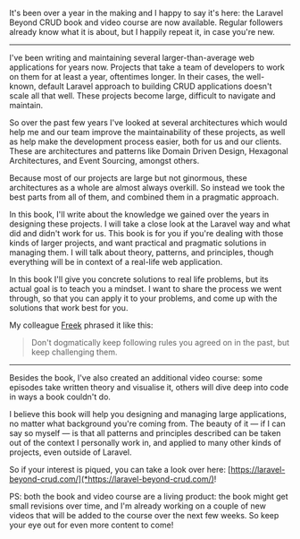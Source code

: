 It's been over a year in the making and I happy to say it's here: the Laravel Beyond CRUD book and video course are now available. Regular followers already know what it is about, but I happily repeat it, in case you're new.

---

I've been writing and maintaining several larger-than-average web applications for years now. Projects that take a team of developers to work on them for at least a year, oftentimes longer. In their cases, the well-known, default Laravel approach to building CRUD applications doesn't scale all that well. These projects become large, difficult to navigate and maintain.

So over the past few years I've looked at several architectures which would help me and our team improve the maintainability of these projects, as well as help make the development process easier, both for us and our clients. These are architectures and patterns like Domain Driven Design, Hexagonal Architectures, and Event Sourcing, amongst others.

Because most of our projects are large but not ginormous, these architectures as a whole are almost always overkill. So instead we took the best parts from all of them, and combined them in a pragmatic approach.

In this book, I'll write about the knowledge we gained over the years in designing these projects. I will take a close look at the Laravel way and what did and didn't work for us. This book is for you if you're dealing with those kinds of larger projects, and want practical and pragmatic solutions in managing them. I will talk about theory, patterns, and principles, though everything will be in context of a real-life web application.

In this book I'll give you concrete solutions to real life problems, but its actual goal is to teach you a mindset. I want to share the process we went through, so that you can apply it to your problems, and come up with the solutions that work best for you.

My colleague [Freek](*https://twitter.com/freekmurze) phrased it like this:

> Don't dogmatically keep following rules you agreed on in the past, but keep challenging them.

---

Besides the book, I've also created an additional video course: some episodes take written theory and visualise it, others will dive deep into code in ways a book couldn't do.

I believe this book will help you designing and managing large applications, no matter what background you're coming from. The beauty of it — if I can say so myself — is that all patterns and principles described can be taken out of the context I personally work in, and applied to many other kinds of projects, even outside of Laravel.

So if your interest is piqued, you can take a look over here: [https://laravel-beyond-crud.com/](*https://laravel-beyond-crud.com/)!

PS: both the book and video course are a living product: the book might get small revisions over time, and I'm already working on a couple of new videos that will be added to the course over the next few weeks. So keep your eye out for even more content to come!
